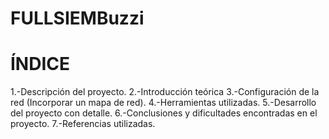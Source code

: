 # FULLSIEMBuzzi


# ÍNDICE

1.-Descripción del proyecto.
2.-Introducción teórica
3.-Configuración de la red (Incorporar un mapa de red).
4.-Herramientas utilizadas.
5.-Desarrollo del proyecto con detalle.
6.-Conclusiones y dificultades encontradas en el proyecto.
7.-Referencias utilizadas.
